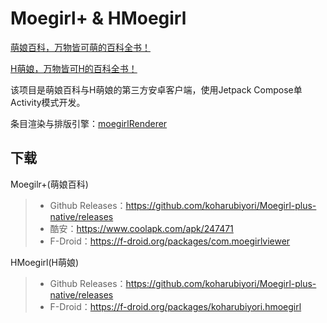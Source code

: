 # Moegirl+ & HMoegirl

[萌娘百科，万物皆可萌的百科全书！](https://zh.moegirl.org/Mainpage)

[H萌娘，万物皆可H的百科全书！](https://www.hmoegirl.com/Mainpage)

该项目是萌娘百科与H萌娘的第三方安卓客户端，使用Jetpack Compose单Activity模式开发。

条目渲染与排版引擎：[moegirlRenderer](https://github.com/koharubiyori/moegirlRenderer)

## 下载

Moegilr+(萌娘百科)
> * Github Releases：https://github.com/koharubiyori/Moegirl-plus-native/releases
> * 酷安：https://www.coolapk.com/apk/247471
> * F-Droid：https://f-droid.org/packages/com.moegirlviewer

HMoegirl(H萌娘)
> * Github Releases：https://github.com/koharubiyori/Moegirl-plus-native/releases
> * F-Droid：https://f-droid.org/packages/koharubiyori.hmoegirl
